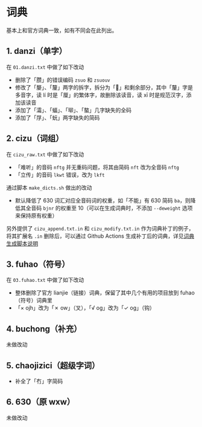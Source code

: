 # 词典

基本上和官方词典一致，如有不同会在此列出。

## 1. danzi（单字）

在 `01.danzi.txt` 中做了如下改动

- 删除了「臜」的错误编码 `zsuo` 和 `zsuouv`
- 修改了「嫠」、「釐」两字的拆字，拆分为「𠩺」和剩余部分，其中「釐」字是多音字，读 lí 时是「厘」的繁体字，故删除该读音，读 xī 时是规范汉字，添加该读音
- 添加了「灀」、「蝠」、「珋」、「螯」几字缺失的全码
- 添加了「㞌」、「蚖」两字缺失的简码

## 2. cizu（词组）

在 `cizu_raw.txt` 中做了如下改动

- 「难听」的音码 `nftg` 并无重码问题，将其由简码 `nft` 改为全音码 `nftg`
- 「立传」的音码 `lkwt` 错误，改为 `lkft`

通过脚本 `make_dicts.sh` 做出的改动

- 默认降低了 630 词汇对应全音码词的权重，如「不能」有 630 简码 `ba`，则降低其全音码 `bjnr` 的权重至 10（可以在生成词典时，不添加 `--deweight` 选项来保持原有权重）

另外提供了 `cizu_append.txt.in` 和 `cizu_modify.txt.in` 作为词典补丁的例子，将其扩展名 `.in` 删除后，可以通过 Github Actions 生成补丁后的词典，详见[词典生成脚本说明](../scripts/README.md)

## 3. fuhao（符号）

在 `03.fuhao.txt` 中做了如下改动

- 整体删除了官方 lianjie（链接）词典，保留了其中几个有用的项目放到 fuhao（符号）词典里
- 「×	ojh」改为「✗	ow」（叉），「√	og」改为「✓	og」（钩）

## 4. buchong（补充）

未做改动

## 5. chaojizici（超级字词）

- 补全了「冇」字简码

## 6. 630（原 wxw）

未做改动
